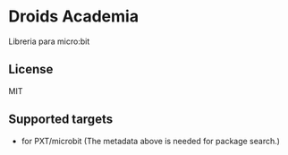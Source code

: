 # Droids Academia

Libreria para micro:bit

## License

MIT

## Supported targets

* for PXT/microbit
(The metadata above is needed for package search.)
